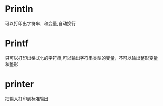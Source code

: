 # Println
可以打印出字符串，和变量,自动换行

# Printf
只可以打印出格式化的字符串,可以输出字符串类型的变量，不可以输出整形变量和整形

# printer
把输入打印到标准输出


